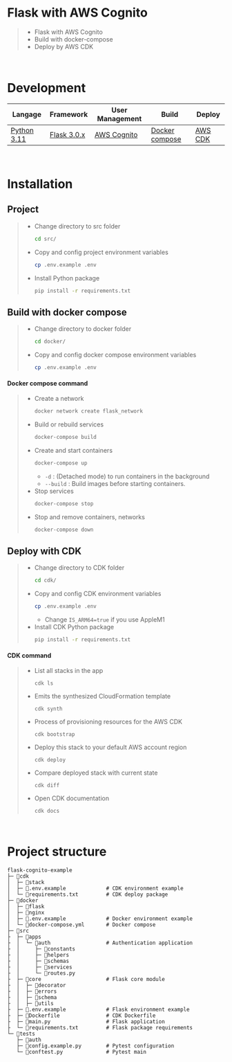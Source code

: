# Flask with AWS Cognito
> * Flask with AWS Cognito
> * Build with docker-compose
> * Deploy by AWS CDK

<br>

# Development
Langage | Framework | User Management | Build | Deploy
--- | ---| --- | --- | --- |
[Python 3.11](https://peps.python.org/pep-0664/) | [Flask 3.0.x](https://flask.palletsprojects.com/en/3.0.x/) | [AWS Cognito](https://aws.amazon.com/pm/cognito/) | [Docker compose](https://docs.docker.com/compose/) | [AWS CDK](https://docs.aws.amazon.com/cdk/v2/guide/home.html)

<br>

# Installation
## Project
> * Change directory to src folder
>   ```bash
>   cd src/
>   ```
> * Copy and config project environment variables
>   ```bash
>   cp .env.example .env
>   ```
> * Install Python package
>   ```bash
>   pip install -r requirements.txt
>   ```


## Build with docker compose
> * Change directory to docker folder
>   ```bash
>   cd docker/
>   ```
> * Copy and config docker compose environment variables
>   ```bash
>   cp .env.example .env
>   ```

#### Docker compose command
> * Create a network
>   ```bash
>   docker network create flask_network
>   ```
> * Build or rebuild services
>   ```bash
>   docker-compose build
>   ```
> * Create and start containers
>   ```bash
>   docker-compose up
>   ```
>   * `-d` : (Detached mode) to run containers in the background
>   * `--build` : Build images before starting containers.
> * Stop services
>   ```bash
>   docker-compose stop
>   ```
> * Stop and remove containers, networks
>   ```bash
>   docker-compose down
>   ```


## Deploy with CDK
> * Change directory to CDK folder
>   ```bash
>   cd cdk/
>   ```
> * Copy and config CDK environment variables
>   ```bash
>   cp .env.example .env
>   ```
>   * Change `IS_ARM64=true` if you use AppleM1
> * Install CDK Python package
>   ```bash
>   pip install -r requirements.txt
>   ```

#### CDK command
> * List all stacks in the app
>   ```
>   cdk ls
>   ```
> * Emits the synthesized CloudFormation template
>   ```
>   cdk synth
>   ```
> * Process of provisioning resources for the AWS CDK
>   ```
>   cdk bootstrap
>   ```
> * Deploy this stack to your default AWS account region
>   ```
>   cdk deploy
>   ```
> * Compare deployed stack with current state
>   ```
>   cdk diff
>   ```
> * Open CDK documentation
>   ```
>   cdk docs
>   ```

<br>

# Project structure
```
flask-cognito-example
├─ 📁cdk
│  ├─ 📁stack 
│  ├─ 📄.env.example             # CDK environment example
│  └─ 📄requirements.txt         # CDK deploy package
├─ 📁docker
│  ├─ 📁flask
│  ├─ 📁nginx
│  ├─ 📄.env.example             # Docker environment example
│  └─ 📄docker-compose.yml       # Docker compose
├─ 📁src
├  ├─ 📁apps
├  │  └─ 📁auth                  # Authentication application
├  │     ├─ 📁constants
├  │     ├─ 📁helpers
├  │     ├─ 📁schemas
├  │     ├─ 📁services
├  │     └─ 📄routes.py
├  ├─ 📁core                     # Flask core module
├  │  ├─ 📁decorator
├  │  ├─ 📁errors
├  │  ├─ 📁schema
├  │  ├─ 📁utils
├  ├─ 📄.env.example             # Flask environment example
├  ├─ 📄Dockerfile               # CDK Dockerfile
├  ├─ 📄main.py                  # Flask application
├  └─ 📄requirements.txt         # Flask package requirements
└─ 📁tests
   ├─ 📁auth
   ├─ 📄config.example.py        # Pytest configuration
   └─ 📄conftest.py              # Pytest main
```
